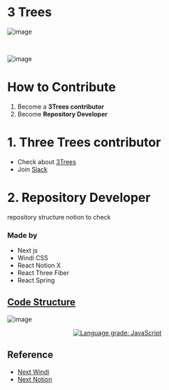 # 3 Trees

![image](https://user-images.githubusercontent.com/27716524/158438213-ab5b913b-a280-4a50-93b0-7b69df89049f.png)

<br/>

![image](https://user-images.githubusercontent.com/27716524/158437995-142e5ec9-f2df-4e20-b03a-620a6ade32c3.png)




# How to Contribute
1. Become a **3Trees contributor**
2. Become **Repository Developer**



# 1. Three Trees contributor
- Check about [3Trees](threetrees.cloud)
- Join [Slack](github.com/3bases)


# 2. Repository Developer
repository structure notion to check



### Made by

- Next js
- Windi CSS
- React Notion X
- React Three Fiber
- React Spring

## [Code Structure](https://app.codesee.io/maps/c7512230-8968-11ec-b3c9-e762effaaa2a)

![image](https://user-images.githubusercontent.com/27716524/153128046-8fce8e3f-a412-4d04-9f6c-27f4aee3662e.png)

<p align="center">
  <a href="https://lgtm.com/projects/g/3bases/3trees/context:javascript"><img alt="Language grade: JavaScript" src="https://img.shields.io/lgtm/grade/javascript/g/3bases/3trees.svg?logo=lgtm&logoWidth=18"/></a>
<p>

## Reference

- [Next Windi](https://github.com/seonglae/next-windicss)
- [Next Notion](https://github.com/transitive-bullshit/nextjs-notion-starter-kit)
